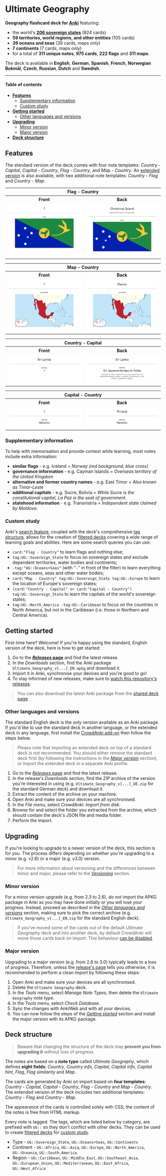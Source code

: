 # Ultimate Geography

**Geography flashcard deck for [Anki](http://ankisrs.net/)** featuring:

- the world's **[206 sovereign states](https://en.wikipedia.org/wiki/List_of_sovereign_states)** (824 cards)
- **59 territories, world regions, and other entities** (105 cards)
- **39 oceans and seas** (39 cards, maps only)
- **7 continents** (7 cards, maps only)
- for a total of **311 unique notes**, **975 cards**, **222 flags** and **311 maps**.

The deck is available in **English**, **German**, **Spanish**, **French**, **Norwegian Bokmål**, **Czech**, **Russian**, **Dutch** and **Swedish**.

---

#### Table of contents

- [**Features**](#features)
  - [Supplementary information](#supplementary-information)
  - [Custom study](#custom-study)
- [**Getting started**](#getting-started)
  - [Other languages and versions](#other-languages-and-versions)
- [**Upgrading**](#upgrading)
  - [Minor version](#minor-version)
  - [Major version](#major-version)
- [**Deck structure**](#deck-structure)

## Features

The standard version of the deck comes with four note templates: _Country - Capital_, _Capital - Country_, _Flag - Country_, and _Map - Country_. An [extended version](#other-languages-and-versions) is also available, with two additional note templates: _Country - Flag_ and _Country - Map_.

<table>
  <tr><th scope="col" colspan="2">Flag - Country</th></tr>
  <tr><th scope="col">Front</th><th scope="col">Back</th></tr>
  <tr>
    <td><img src="doc/Flag - Country -- Front -- Christmas island.png"></td>
    <td><img src="doc/Flag - Country -- Back -- Christmas island.png"></td>
  </tr>
</table>

<table>
  <tr><th scope="col" colspan="2">Map - Country</th></tr>
  <tr><th scope="col">Front</th><th scope="col">Back</th></tr>
  <tr>
    <td><img src="doc/Map - Country -- Front -- Mexico.png"></td>
    <td><img src="doc/Map - Country -- Back -- Mexico.png"></td>
  </tr>
</table>

<table>
  <tr><th scope="col" colspan="2">Country - Capital</th></tr>
  <tr><th scope="col">Front</th><th scope="col">Back</th></tr>
  <tr>
    <td><img src="doc/Country - Capital -- Front -- Sri Lanka.png"></td>
    <td><img src="doc/Country - Capital -- Back -- Sri Lanka.png"></td>
  </tr>
</table>

<table>
  <tr><th scope="col" colspan="2">Capital - Country</th></tr>
  <tr><th scope="col">Front</th><th scope="col">Back</th></tr>
  <tr>
    <td><img src="doc/Capital - Country -- Front -- Finland.png"></td>
    <td><img src="doc/Capital - Country -- Back -- Finland.png"></td>
  </tr>
</table>

### Supplementary information

To help with memorisation and provide context while learning, most notes include extra information:

- **similar flags** - e.g. Iceland = _Norway (red background, blue cross)_
- **governance information** - e.g. Cayman Islands = _Overseas territory of the United Kingdom_
- **alternative and former country names** - e.g. East Timor = _Also known as Timor-Leste_
- **additional capitals** - e.g. Sucre, Bolivia = _While Sucre is the constitutional capital, La Paz is the seat of government._
- **statehood information** - e.g. Transnistria = _Independent state claimed by Moldova_.

### Custom study

Anki's [search feature](https://docs.ankiweb.net/#/searching), coupled with the deck's comprehensive [tag structure](#deck-structure), allows for the creation of [filtered decks](https://docs.ankiweb.net/#/filtered-decks?id=creating-manually) covering a wide range of learning goals and abilities. Here are some search queries you can use:

- `card:"Flag - Country"` to learn flags and nothing else;
- `tag:UG::Sovereign_State` to focus on sovereign states and exclude dependent territories, water bodies and continents;
- `-tag:"UG::Oceans+Seas"` (with "`-`" in front of the filter) to learn everything except oceans, seas and other water bodies;
- `card:"Map - Country" tag:UG::Sovereign_State tag:UG::Europe` to learn the location of Europe's sovereign states;
- `(card:"Country - Capital" or card:"Capital - Country") tag:UG::Sovereign_State` to learn the capitals of the world's sovereign states;
- `tag:UG::North_America -tag:UG::Caribbean` to focus on the countries in North America, but not in the Caribbean (i.e. those in Northern and Central America).

## Getting started

First-time here? Welcome! If you're happy using the standard, English version of the deck, here is how to get started:

1. Go to the **[_Releases_ page](https://github.com/axelboc/anki-ultimate-geography/releases)** and find the latest release.
1. In the _Downloads_ section, find the Anki package `Ultimate_Geography_v[...]_EN.apkg` and download it.
1. Import it in Anki, synchronise your devices and you're good to go!
1. To stay informed of new releases, make sure to [watch this repository's releases](https://help.github.com/en/articles/watching-and-unwatching-releases-for-a-repository).

> You can also download the latest Anki package from the [shared deck page]( https://ankiweb.net/shared/info/2109889812).

### Other languages and versions

The standard English deck is the only version available as an Anki package. If you'd like to use the standard deck in another language, or the extended deck in any language, first install the [CrowdAnki add-on](https://github.com/Stvad/CrowdAnki) then follow the steps below.

> Please note that importing an extended deck on top of a standard deck is not recommended. You should either remove the standard deck first (by following the instructions in the [_Major version_](#major-version) section), or import the extended deck in a separate Anki profile.

1. Go to the [_Releases_ page](https://github.com/axelboc/anki-ultimate-geography/releases) and find the latest release.
1. In the release's _Downloads_ section, find the ZIP archive of the version you're interested in using (e.g. `Ultimate_Geography_v[...]_DE.zip` for the standard German deck) and download it.
1. Extract the content of the archive on your machine.
1. Open Anki and make sure your devices are all synchronised.
1. In the _File_ menu, select _CrowdAnki: Import from disk_.
1. Browse for and select the folder you extracted from the archive, which should contain the deck's JSON file and media folder.
1. Perform the import.


## Upgrading

If you're looking to upgrade to a newer version of the deck, this section is for you. The process differs depending on whether you're upgrading to a minor (e.g. v2.6) or a major (e.g. v3.0) version.

> For more information about versioning and the differences between minor and major, please refer to the [_Versioning_](CONTRIBUTING.md#versioning) section.

### Minor version

For a minor version upgrade (e.g. from 2.3 to 2.6), _do not_ import the APKG package in Anki as you may have done initially or you will lose your progress. Instead, proceed as described in the [_Other languages and versions_](#other-languages-and-versions) section, making sure to pick the correct archive (e.g. `Ultimate_Geography_v[...]_EN.zip` for the standard English deck).

> If you've moved some of the cards out of the default _Ultimate Geography_ deck and into another deck, by default CrowdAnki will move those cards back on import. This behaviour [can be disabled](https://github.com/Stvad/CrowdAnki#configuration-settings).

### Major version

Upgrading to a major version (e.g. from 2.6 to 3.0) typically leads to a loss of progress. Therefore, unless the [release's page](https://github.com/axelboc/anki-ultimate-geography/releases) tells you otherwise, it is recommended to perform a clean import by following these steps:

1. Open Anki and make sure your devices are all synchronised.
1. Delete the `Ultimate Geography` deck.
1. In the _Tools_ menu, select _Manage Note Types_, then delete the `Ultimate Geography` note type.
1. In the _Tools_ menu, select _Check Database_.
1. Sync the changes with AnkiWeb and with all your devices.
1. You can now follow the steps of the [_Getting started_](#getting-started) section and install the major version with its APKG package.

## Deck structure

> Beware that changing the structure of the deck may **prevent you from upgrading it** without loss of progress.

The notes are based on a **note type** called _Ultimate Geography_, which defines **eight fields**: _Country_, _Country info_, _Capital_, _Capital info_, _Capital hint_, _Flag_, _Flag similarity_ and _Map_.

The cards are generated by Anki on import based on **four templates**: _Country - Capital_, _Capital - Country_, _Flag - Country_ and _Map - Country_. The extended version of the deck includes two additional templates: _Country - Flag_ and _Country - Map_.

The appearance of the cards is controlled solely with CSS; the content of the notes is free from HTML markup.

Every note is tagged. The tags, which are listed below by category, are prefixed with `UG::` so they don't conflict with other decks. They can be used to create [filtered decks](https://docs.ankiweb.net/#/filtered-decks?id=creating-manually) for [custom study](#custom-study).

- Type - `UG::Sovereign_State`, `UG::Oceans+Seas`, `UG::Continents`
- Continent - `UG::Africa`, `UG::Asia`, `UG::Europe`, `UG::North_America`, `UG::Oceania`, `UG::South_America`
- Region - `UG::Caribbean`, `UG::Middle_East`, `UG::Southeast_Asia`, `UG::European_Union`, `UG::Mediterranean`, `UG::East_Africa`, `UG::West_Africa`
